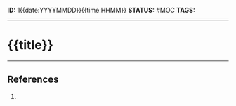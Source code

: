 **ID:** 1{{date:YYYYMMDD}}{{time:HHMM}}
**STATUS:** #MOC
**TAGS:**

---

# {{title}}


---
## References
1. 